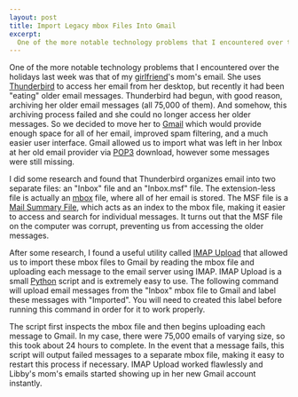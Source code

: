```yaml
--- 
layout: post
title: Import Legacy mbox Files Into Gmail
excerpt:
  One of the more notable technology problems that I encountered over the holidays last week was that of my girlfriend's mom's email. She uses Thunderbird to access her email from her desktop, but recently it had been "eating" older email messages. Thunderbird had begun, with good reason, archiving her older email messages.
---
```

One of the more notable technology problems that I encountered over the holidays last week was that of my <a href="http://elizabethpuccinelli.com/" target="_blank">girlfriend</a>'s mom's email. She uses <a href="http://www.mozilla.org/en-US/thunderbird/" target="_blank">Thunderbird</a> to access her email from her desktop, but recently it had been "eating" older email messages. Thunderbird had begun, with good reason, archiving her older email messages (all 75,000 of them). And somehow, this archiving process failed and she could no longer access her older messages. So we decided to move her to <a href="https://gmail.com" target="_blank">Gmail</a> which would provide enough space for all of her email, improved spam filtering, and a much easier user interface. Gmail allowed us to import what was left in her Inbox at her old email provider via <a href="http://en.wikipedia.org/wiki/Post_Office_Protocol" target="_blank">POP3</a> download, however some messages were still missing.

I did some research and found that Thunderbird organizes email into two separate files: an "Inbox" file and an "Inbox.msf" file. The extension-less file is actually an <a href="http://en.wikipedia.org/wiki/Mbox" target="_blank">mbox</a> file, where all of her email is stored. The MSF file is a <a href="http://en.wikipedia.org/wiki/Mork_(file_format)" target="_blank">Mail Summary File</a>, which acts as an index to the mbox file, making it easier to access and search for individual messages. It turns out that the MSF file on the computer was corrupt, preventing us from accessing the older messages.

After some research, I found a useful utility called <a href="http://imap-upload.sourceforge.net/" target="_blank">IMAP Upload</a> that allowed us to import these mbox files to Gmail by reading the mbox file and uploading each message to the email server using IMAP. IMAP Upload is a small <a href="http://python.org/" target="_blank">Python</a> script and is extremely easy to use. The following command will upload email messages from the "Inbox" mbox file to Gmail and label these messages with "Imported". You will need to created this label before running this command in order for it to work properly.

<script src="https://gist.github.com/1560472.js"> </script>

The script first inspects the mbox file and then begins uploading each message to Gmail. In my case, there were 75,000 emails of varying size, so this took about 24 hours to complete. In the event that a message fails, this script will output failed messages to a separate mbox file, making it easy to restart this process if necessary. IMAP Upload worked flawlessly and Libby's mom's emails started showing up in her new Gmail account instantly.